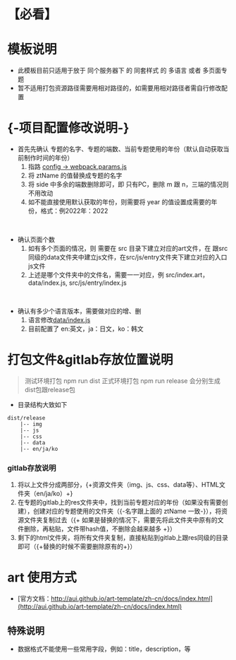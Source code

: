 # 【必看】
# 模板说明
- 此模板目前只适用于放于 同个服务器下 的 同套样式 的 多语言 或者 多页面专题
- 暂不适用打包资源路径需要用相对路径的，如需要用相对路径者需自行修改配置

# {-项目配置修改说明-}
- 首先先确认 专题的名字、专题的端数、当前专题使用的年份（默认自动获取当前制作时间的年份）
    1. 指路 [config -> webpack.params.js](./configs/webpack.params.js)<br/>
    1. 将 ztName 的值替换成专题的名字<br/>
    1. 将 side 中多余的端数删除即可，即 只有PC，删除 m 跟 n，三端的情况则不用改动
    1. 如不能直接使用默认获取的年份，则需要将 year 的值设置成需要的年份，格式：例2022年：2022

<br/>

- 确认页面个数
    1. 如有多个页面的情况，则 需要在 src 目录下建立对应的art文件，在 跟src同级的data文件夹中建立js文件，在src/js/entry文件夹下建立对应的入口js文件<br>
    1. 上述是哪个文件夹中的文件名，需要一一对应，例 src/index.art，data/index.js, src/js/entry/index.js

<br/>

- 确认有多少个语言版本，需要做对应的增、删
    1. 语言修改[data/index.js](./data/index.js)<br/>
    1. 目前配置了 en:英文，ja：日文，ko：韩文

# 打包文件&gitlab存放位置说明
> 测试环境打包  npm run dist
> 正式环境打包  npm run release
> 会分别生成dist包跟release包

- 目录结构大致如下
```
dist/release
    |-- img
    |-- js
    |-- css
    |-- data
    |-- en/ja/ko
```
### gitlab存放说明
1. 将以上文件分成两部分，{+资源文件夹（img、js、css、data等）、HTML文件夹（en/ja/ko）+}
1. 在专题的gitlab上的res文件夹中，找到当前专题对应的年份（如果没有需要创建），创建对应的专题使用的文件夹（{-名字跟上面的 ztName 一致-}），将资源文件夹复制过去（{+ 如果是替换的情况下，需要先将此文件夹中原有的文件删除，再粘贴，文件带hash值，不删除会越来越多 +}）
1. 剩下的html文件夹，将所有文件夹复制，直接粘贴到gitlab上跟res同级的目录即可（{+替换的时候不需要删除原有的+}）

# art 使用方式
- [官方文档：http://aui.github.io/art-template/zh-cn/docs/index.html](http://aui.github.io/art-template/zh-cn/docs/index.html)
## 特殊说明
- 数据格式不能使用一些常用字段，例如：title，description，等